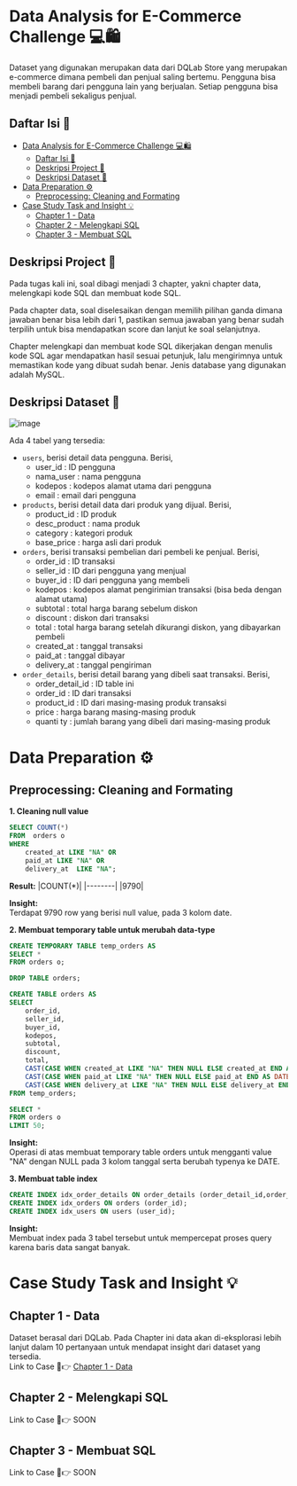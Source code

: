 # Data Analysis for E-Commerce Challenge 💻🛍️

Dataset yang digunakan merupakan data dari DQLab Store yang merupakan e-commerce dimana pembeli dan penjual saling bertemu. Pengguna bisa membeli barang dari pengguna lain yang berjualan. Setiap pengguna bisa menjadi pembeli sekaligus penjual.

## Daftar Isi 📃

- [Data Analysis for E-Commerce Challenge 💻🛍️](#data-analysis-for-e-commerce-challenge-️)
  - [Daftar Isi 📃](#daftar-isi-)
  - [Deskripsi Project 📄](#deskripsi-project-)
  - [Deskripsi Dataset 💾](#deskripsi-dataset-)
- [Data Preparation ⚙️](#data-preparation-️)
  - [Preprocessing: Cleaning and Formating](#preprocessing-cleaning-and-formating)
- [Case Study Task and Insight 💡](#case-study-task-and-insight-)
  - [Chapter 1 - Data](#chapter-1---data)
  - [Chapter 2 - Melengkapi SQL](#chapter-2---melengkapi-sql)
  - [Chapter 3 - Membuat SQL](#chapter-3---membuat-sql)

## Deskripsi Project 📄

Pada tugas kali ini, soal dibagi menjadi 3 chapter, yakni chapter data, melengkapi kode SQL dan membuat kode SQL.

Pada chapter data, soal diselesaikan dengan memilih pilihan ganda dimana jawaban benar bisa lebih dari 1, pastikan semua jawaban yang benar sudah terpilih untuk bisa mendapatkan score dan lanjut ke soal selanjutnya.

Chapter melengkapi dan membuat kode SQL dikerjakan dengan menulis kode SQL agar mendapatkan hasil sesuai petunjuk, lalu mengirimnya untuk memastikan kode yang dibuat sudah benar. Jenis database yang digunakan adalah MySQL.

## Deskripsi Dataset 💾

![image](https://github.com/user-attachments/assets/7a097d16-6638-4bca-a911-dc51a96a54b4)

Ada 4 tabel yang tersedia:

- `users`, berisi detail data pengguna. Berisi,
  - user_id : ID pengguna
  - nama_user : nama pengguna
  - kodepos : kodepos alamat utama dari pengguna
  - email : email dari pengguna
- `products`, berisi detail data dari produk yang dijual. Berisi,
  - product_id : ID produk
  - desc_product : nama produk
  - category : kategori produk
  - base_price : harga asli dari produk
- `orders`, berisi transaksi pembelian dari pembeli ke penjual. Berisi,
  - order_id : ID transaksi
  - seller_id : ID dari pengguna yang menjual
  - buyer_id : ID dari pengguna yang membeli
  - kodepos : kodepos alamat pengirimian transaksi (bisa beda dengan alamat utama)
  - subtotal : total harga barang sebelum diskon
  - discount : diskon dari transaksi
  - total : total harga barang setelah dikurangi diskon, yang dibayarkan pembeli
  - created_at : tanggal transaksi
  - paid_at : tanggal dibayar
  - delivery_at : tanggal pengiriman
- `order_details`, berisi detail barang yang dibeli saat transaksi. Berisi,
  - order_detail_id : ID table ini
  - order_id : ID dari transaksi
  - product_id : ID dari masing-masing produk transaksi
  - price : harga barang masing-masing produk
  - quanti ty : jumlah barang yang dibeli dari masing-masing produk

# Data Preparation ⚙️

## Preprocessing: Cleaning and Formating

**1. Cleaning null value**

```sql
SELECT COUNT(*)
FROM  orders o
WHERE
	created_at LIKE "NA" OR
	paid_at LIKE "NA" OR
	delivery_at  LIKE "NA";
```

**Result:**
|COUNT(\*)|
|--------|
|9790|

**Insight:** \
Terdapat 9790 row yang berisi null value, pada 3 kolom date.

**2. Membuat temporary table untuk merubah data-type**

```sql
CREATE TEMPORARY TABLE temp_orders AS
SELECT *
FROM orders o;

DROP TABLE orders;

CREATE TABLE orders AS
SELECT
	order_id,
	seller_id,
	buyer_id,
	kodepos,
	subtotal,
	discount,
	total,
	CAST(CASE WHEN created_at LIKE "NA" THEN NULL ELSE created_at END AS DATE) AS created_at,
	CAST(CASE WHEN paid_at LIKE "NA" THEN NULL ELSE paid_at END AS DATE) AS paid_at,
	CAST(CASE WHEN delivery_at LIKE "NA" THEN NULL ELSE delivery_at END AS DATE) AS delivery_at
FROM temp_orders;

SELECT *
FROM orders o
LIMIT 50;
```

**Insight:** \
Operasi di atas membuat temporary table orders untuk mengganti value "NA" dengan NULL pada 3 kolom tanggal serta berubah typenya ke DATE.

**3. Membuat table index**

```sql
CREATE INDEX idx_order_details ON order_details (order_detail_id,order_id);
CREATE INDEX idx_orders ON orders (order_id);
CREATE INDEX idx_users ON users (user_id);
```

**Insight:** \
Membuat index pada 3 tabel tersebut untuk mempercepat proses query karena baris data sangat banyak.

# Case Study Task and Insight 💡

## Chapter 1 - Data
Dataset berasal dari DQLab. Pada Chapter ini data akan di-eksplorasi lebih lanjut dalam 10 pertanyaan untuk mendapat insight dari dataset yang tersedia.\
Link to Case 🔗👉 [Chapter 1 - Data](https://github.com/ImamAdjiMauludi/DQLab-Projects/blob/125ee028b57cd8eaeb23073b82d6bf42a1a83e8f/Data%20Analysis%20for%20E-Commerce%20Challenge/Chapter%201%20-%20Data.md)

## Chapter 2 - Melengkapi SQL

Link to Case 🔗👉 SOON

## Chapter 3 - Membuat SQL

Link to Case 🔗👉 SOON
